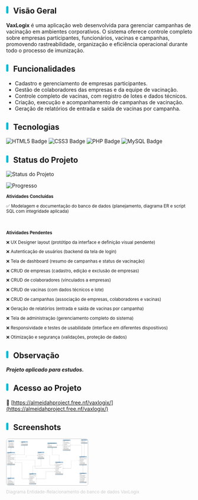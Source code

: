 ## <span style="display:inline-block;width:6px;height:20px;background-color:#00BCD4;border-radius:3px;margin-right:8px;"></span> Visão Geral

**VaxLogix** é uma aplicação web desenvolvida para gerenciar campanhas de vacinação em ambientes corporativos. O sistema oferece controle completo sobre empresas participantes, funcionários, vacinas e campanhas, promovendo rastreabilidade, organização e eficiência operacional durante todo o processo de imunização.

## <span style="display:inline-block;width:6px;height:20px;background-color:#00BCD4;border-radius:3px;margin-right:8px;"></span> Funcionalidades

- Cadastro e gerenciamento de empresas participantes.  
- Gestão de colaboradores das empresas e da equipe de vacinação.  
- Controle completo de vacinas, com registro de lotes e dados técnicos.  
- Criação, execução e acompanhamento de campanhas de vacinação.  
- Geração de relatórios de entrada e saída de vacinas por campanha.

## <span style="display:inline-block;width:6px;height:20px;background-color:#00BCD4;border-radius:3px;margin-right:8px;"></span> Tecnologias

<p>
  <img src="https://img.shields.io/badge/HTML5-E34F26?style=for-the-badge&logo=html5&logoColor=white" alt="HTML5 Badge" title="HTML5"/>
  <img src="https://img.shields.io/badge/CSS3-1572B6?style=for-the-badge&logo=css3&logoColor=white" alt="CSS3 Badge" title="CSS3"/>
  <img src="https://img.shields.io/badge/PHP-777BB4?style=for-the-badge&logo=php&logoColor=white" alt="PHP Badge" title="PHP"/>
  <img src="https://img.shields.io/badge/MySQL-4479A1?style=for-the-badge&logo=mysql&logoColor=white" alt="MySQL Badge" title="MySQL"/>
</p>

## <span style="display:inline-block;width:6px;height:20px;background-color:#00BCD4;border-radius:3px;margin-right:8px;"></span> Status do Projeto

![Status do Projeto](https://img.shields.io/badge/status-em%20desenvolvimento-E63946?style=for-the-badge&logoColor=white)

![Progresso](https://img.shields.io/badge/Progresso-8%25-E63946?style=for-the-badge&logoColor=white)

<sub>
<p><strong>Atividades Concluídas</strong></p>
<p>✅ Modelagem e documentação do banco de dados (planejamento, diagrama ER e script SQL com integridade aplicada)</p>
<br>
<p><strong>Atividades Pendentes</strong></p>
<p>❌ UX Designer layout (protótipo da interface e definição visual pendente)</p>
<p>❌ Autenticação de usuários (backend da tela de login)</p>
<p>❌ Tela de dashboard (resumo de campanhas e status de vacinação)</p>
<p>❌ CRUD de empresas (cadastro, edição e exclusão de empresas)</p>
<p>❌ CRUD de colaboradores (vinculados a empresas)</p>
<p>❌ CRUD de vacinas (com dados técnicos e lote)</p>
<p>❌ CRUD de campanhas (associação de empresas, colaboradores e vacinas)</p>
<p>❌ Geração de relatórios (entrada e saída de vacinas por campanha)</p>
<p>❌ Tela de administração (gerenciamento completo do sistema)</p>
<p>❌ Responsividade e testes de usabilidade (interface em diferentes dispositivos)</p>
<p>❌ Otimização e segurança (validações, proteção de dados)</p>
</sub>

## <span style="display:inline-block;width:6px;height:20px;background-color:#00BCD4;border-radius:3px;margin-right:8px;"></span> Observação

<strong><em>Projeto aplicado para estudos.</em></strong>

## <span style="display:inline-block;width:6px;height:20px;background-color:#00BCD4;border-radius:3px;margin-right:8px;"></span> Acesso ao Projeto

🔗 [https://almeidahproject.free.nf/vaxlogix/](https://almeidahproject.free.nf/vaxlogix/)

## <span style="display:inline-block;width:6px;height:20px;background-color:#00BCD4;border-radius:3px;margin-right:8px;"></span> Screenshots

[<img src="dba/assets/img/der_vaxlogix.png" alt="Screenshot - Diagrama ER" width="220px" style="border:1px solid #ccc; border-radius:6px;">](dba/assets/img/der_vaxlogix.png)  
<sub style="color: #ccc;">Diagrama Entidade-Relacionamento do banco de dados VaxLogix</sub>
